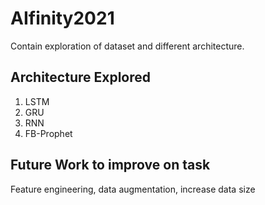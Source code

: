 # AIfinity2021
Contain exploration of dataset and different architecture.
## Architecture Explored
1) LSTM
2) GRU
3) RNN
4) FB-Prophet
## Future Work to improve on task
Feature engineering, data augmentation, increase data size 
